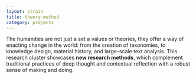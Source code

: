 ```yaml
---
layout: strain
title: theory-method
category: projects
---
```


<!-- A 75-100 word paragraph describing the motivation behind these projects -->

The humanities are not just a set a values or theories, they offer a way of
enacting change in the world: from the creation of taxonomies, to knowledge
design, material history, and large-scale text analysis. This research cluster
showcases **new research methods**, which complement traditional practices of
deep thought and contextual reflection with a robust sense of making and
doing. 
